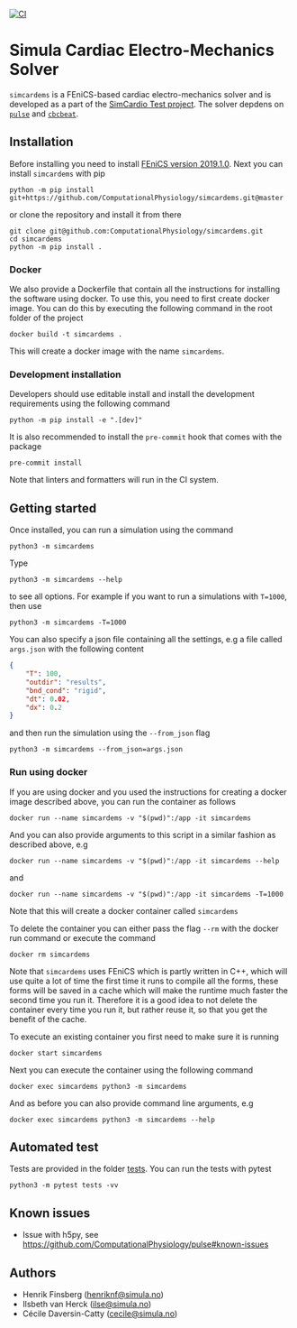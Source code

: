 [![CI](https://github.com/ComputationalPhysiology/simcardems/actions/workflows/main.yml/badge.svg)](https://github.com/ComputationalPhysiology/simcardems/actions/workflows/main.yml)

# Simula Cardiac Electro-Mechanics Solver

`simcardems` is a FEniCS-based cardiac electro-mechanics solver and is developed as a part of the [SimCardio Test project](https://www.simcardiotest.eu/wordpress/). The solver depdens on [`pulse`](https://github.com/ComputationalPhysiology/pulse) and [`cbcbeat`](https://github.com/ComputationalPhysiology/cbcbeat).


## Installation

Before installing you need to install [FEniCS version 2019.1.0](https://fenicsproject.org/download/). Next you can install `simcardems` with pip

```
python -m pip install git+https://github.com/ComputationalPhysiology/simcardems.git@master
```
or clone the repository and install it from there

```
git clone git@github.com:ComputationalPhysiology/simcardems.git
cd simcardems
python -m pip install .
```

### Docker

We also provide a Dockerfile that contain all the instructions for installing the software using docker. To use this, you need to first create docker image. You can do this by executing the following command in the root folder of the project

```
docker build -t simcardems .
```
This will create a docker image with the name `simcardems`.


### Development installation

Developers should use editable install and install the development requirements using the following command
```
python -m pip install -e ".[dev]"
```
It is also recommended to install the `pre-commit` hook that comes with the package
```
pre-commit install
```
Note that linters and formatters will run in the CI system.


## Getting started
Once installed, you can run a simulation using the command
```
python3 -m simcardems
```
Type
```
python3 -m simcardems --help
```
to see all options.
For example if you want to run a simulations with `T=1000`, then use
```
python3 -m simcardems -T=1000
```

You can also specify a json file containing all the settings, e.g a file called `args.json` with the following content

```json
{
    "T": 100,
    "outdir": "results",
    "bnd_cond": "rigid",
    "dt": 0.02,
    "dx": 0.2
}
```
and then run the simulation using the `--from_json` flag
```
python3 -m simcardems --from_json=args.json
```

### Run using docker

If you are using docker and you used the instructions for creating a docker image described above, you can run the container as follows

```
docker run --name simcardems -v "$(pwd)":/app -it simcardems
```
And you can also provide arguments to this script in a similar fashion as described above, e.g
```
docker run --name simcardems -v "$(pwd)":/app -it simcardems --help
```
and
```
docker run --name simcardems -v "$(pwd)":/app -it simcardems -T=1000
```
Note that this will create a docker container called `simcardems`

To delete the container you can either pass the flag `--rm` with the docker run command or execute the command

```
docker rm simcardems
```
Note that `simcardems` uses FEniCS which is partly written in C++,  which will use quite a lot of time the first time it runs to compile all the forms, these forms will be saved in a cache which will make the runtime much faster the second time you run it. Therefore it is a good idea to not delete the container every time you run it, but rather reuse it, so that you get the benefit of the cache.

To execute an existing container you first need to make sure it is running
```
docker start simcardems
```
Next you can execute the container using the following command
```
docker exec simcardems python3 -m simcardems
```
And as before you can also provide command line arguments, e.g
```
docker exec simcardems python3 -m simcardems --help
```


## Automated test

Tests are provided in the folder [tests](tests). You can run the tests with pytest

```
python3 -m pytest tests -vv
```


## Known issues

- Issue with h5py, see https://github.com/ComputationalPhysiology/pulse#known-issues


## Authors
- Henrik Finsberg (henriknf@simula.no)
- Ilsbeth van Herck (ilse@simula.no)
- Cécile Daversin-Catty (cecile@simula.no)

